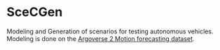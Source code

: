 # SceCGen
Modeling and Generation of scenarios for testing autonomous vehicles. Modeling is done on the [Argoverse 2 Motion forecasting dataset](https://github.com/argoai/av2-api/blob/main/src/av2/datasets/motion_forecasting/README.md).
